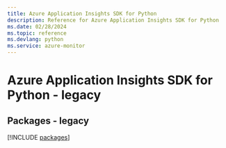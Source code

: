 ```yaml
---
title: Azure Application Insights SDK for Python
description: Reference for Azure Application Insights SDK for Python
ms.date: 02/28/2024
ms.topic: reference
ms.devlang: python
ms.service: azure-monitor
---
```

# Azure Application Insights SDK for Python - legacy
## Packages - legacy
[!INCLUDE [packages](application-insights-index.md)]